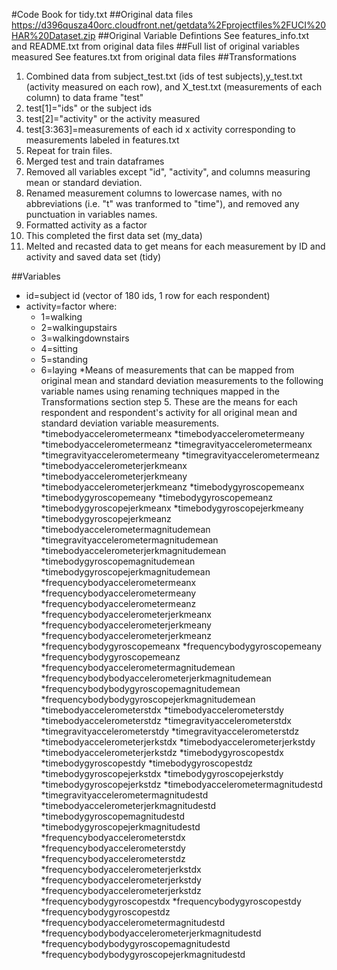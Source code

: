 #Code Book for tidy.txt
##Original data files
https://d396qusza40orc.cloudfront.net/getdata%2Fprojectfiles%2FUCI%20HAR%20Dataset.zip
##Original Variable Defintions
See features_info.txt and README.txt from original data files
##Full list of original variables measured
See features.txt from original data files
##Transformations
1. Combined data from subject_test.txt (ids of test subjects),y_test.txt (activity measured on each row), and X_test.txt (measurements of each column) to data frame "test"
  1. test[1]="ids" or the subject ids
  2. test[2]="activity" or the activity measured
  3. test[3:363]=measurements of each id x activity corresponding to measurements labeled in features.txt
2. Repeat for train files.
3. Merged test and train dataframes
4. Removed all variables except "id", "activity", and columns measuring mean or standard deviation.
5. Renamed measurement columns to lowercase names, with no abbreviations (i.e. "t" was tranformed to "time"), and removed any punctuation in variables names.
6. Formatted activity as a factor
7. This completed the first data set (my_data)
8. Melted and recasted data to get means for each measurement by ID and activity and saved data set (tidy)

##Variables
* id=subject id (vector of 180 ids, 1 row for each respondent)
* activity=factor where:
  * 1=walking
  * 2=walkingupstairs
  * 3=walkingdownstairs
  * 4=sitting
  * 5=standing
  * 6=laying
*Means of measurements that can be mapped from original mean and standard deviation measurements to the following variable names using renaming techniques mapped in the Transformations section step 5. These are the means for each respondent and respondent's activity for all original mean and standard deviation variable measurements.
*timebodyaccelerometermeanx
*timebodyaccelerometermeany
*timebodyaccelerometermeanz
*timegravityaccelerometermeanx
*timegravityaccelerometermeany
*timegravityaccelerometermeanz
*timebodyaccelerometerjerkmeanx
*timebodyaccelerometerjerkmeany
*timebodyaccelerometerjerkmeanz
*timebodygyroscopemeanx
*timebodygyroscopemeany
*timebodygyroscopemeanz
*timebodygyroscopejerkmeanx
*timebodygyroscopejerkmeany
*timebodygyroscopejerkmeanz
*timebodyaccelerometermagnitudemean
*timegravityaccelerometermagnitudemean
*timebodyaccelerometerjerkmagnitudemean
*timebodygyroscopemagnitudemean
*timebodygyroscopejerkmagnitudemean
*frequencybodyaccelerometermeanx
*frequencybodyaccelerometermeany
*frequencybodyaccelerometermeanz
*frequencybodyaccelerometerjerkmeanx
*frequencybodyaccelerometerjerkmeany
*frequencybodyaccelerometerjerkmeanz
*frequencybodygyroscopemeanx
*frequencybodygyroscopemeany
*frequencybodygyroscopemeanz
*frequencybodyaccelerometermagnitudemean
*frequencybodybodyaccelerometerjerkmagnitudemean
*frequencybodybodygyroscopemagnitudemean
*frequencybodybodygyroscopejerkmagnitudemean
*timebodyaccelerometerstdx
*timebodyaccelerometerstdy
*timebodyaccelerometerstdz
*timegravityaccelerometerstdx
*timegravityaccelerometerstdy
*timegravityaccelerometerstdz
*timebodyaccelerometerjerkstdx
*timebodyaccelerometerjerkstdy
*timebodyaccelerometerjerkstdz
*timebodygyroscopestdx
*timebodygyroscopestdy
*timebodygyroscopestdz
*timebodygyroscopejerkstdx
*timebodygyroscopejerkstdy
*timebodygyroscopejerkstdz
*timebodyaccelerometermagnitudestd
*timegravityaccelerometermagnitudestd
*timebodyaccelerometerjerkmagnitudestd
*timebodygyroscopemagnitudestd
*timebodygyroscopejerkmagnitudestd
*frequencybodyaccelerometerstdx
*frequencybodyaccelerometerstdy
*frequencybodyaccelerometerstdz
*frequencybodyaccelerometerjerkstdx
*frequencybodyaccelerometerjerkstdy
*frequencybodyaccelerometerjerkstdz
*frequencybodygyroscopestdx
*frequencybodygyroscopestdy
*frequencybodygyroscopestdz
*frequencybodyaccelerometermagnitudestd
*frequencybodybodyaccelerometerjerkmagnitudestd
*frequencybodybodygyroscopemagnitudestd
*frequencybodybodygyroscopejerkmagnitudestd
